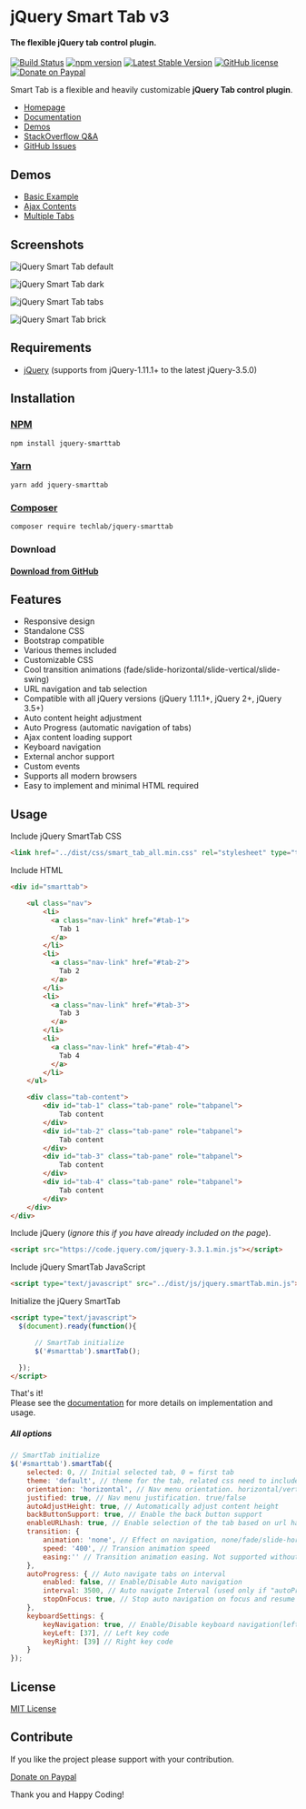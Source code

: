 # jQuery Smart Tab v3
#### The flexible jQuery tab control plugin.

[![Build Status](https://travis-ci.org/techlab/jquery-smarttab.svg?branch=master)](https://travis-ci.org/techlab/jquery-smarttab)
[![npm version](https://badge.fury.io/js/jquery-smarttab.svg)](https://badge.fury.io/js/jquery-smarttab)
[![Latest Stable Version](https://poser.pugx.org/techlab/jquery-smarttab/v/stable)](https://packagist.org/packages/techlab/jquery-smarttab)
[![GitHub license](https://img.shields.io/badge/license-MIT-blue.svg)](https://raw.githubusercontent.com/techlab/jquery-smarttab/master/LICENSE)
[![Donate on Paypal](https://img.shields.io/badge/PayPal-dipuraj-blue.svg)](https://www.paypal.me/dipuraj)

Smart Tab is a flexible and heavily customizable **jQuery Tab control plugin**.

+ [Homepage](http://techlaboratory.net/jquery-smarttab)
+ [Documentation](http://techlaboratory.net/jquery-smarttab#documentation)
+ [Demos](http://techlaboratory.net/jquery-smarttab#demo)
+ [StackOverflow Q&A](http://stackoverflow.com/questions/tagged/smart-tab)
+ [GitHub Issues](https://github.com/techlab/jquery-smarttab/issues)

Demos
-----
  + [Basic Example](http://techlaboratory.net/projects/demo/jquery-smart-tab/v3)
  + [Ajax Contents](http://techlaboratory.net/projects/demo/jquery-smart-tab/v3/ajax)
  + [Multiple Tabs](http://techlaboratory.net/projects/demo/jquery-smart-tab/v3/multiple)

Screenshots
-----
![jQuery Smart Tab default](http://techlaboratory.net/assets/media/jquery-smart-tab/smarttab-v3-default.png)   

![jQuery Smart Tab dark](http://techlaboratory.net/assets/media/jquery-smart-tab/smarttab-v3-dark.png)   

![jQuery Smart Tab tabs](http://techlaboratory.net/assets/media/jquery-smart-tab/smarttab-v3-tabs.png)   

![jQuery Smart Tab brick](http://techlaboratory.net/assets/media/jquery-smart-tab/smarttab-v3-brick.png)

Requirements
-----
  + [jQuery](http://jquery.com/) (supports from jQuery-1.11.1+ to the latest jQuery-3.5.0)

Installation
-----

### [NPM](https://www.npmjs.com/package/jquery-smarttab)
    npm install jquery-smarttab

### [Yarn](https://yarn.pm/jquery-smarttab)
    yarn add jquery-smarttab

### [Composer](https://packagist.org/packages/techlab/jquery-smarttab)
    composer require techlab/jquery-smarttab

### Download
#### [Download from GitHub](https://github.com/techlab/jquery-smarttab/archive/master.zip)    

Features
-----

+ Responsive design
+ Standalone CSS
+ Bootstrap compatible
+ Various themes included
+ Customizable CSS
+ Cool transition animations (fade/slide-horizontal/slide-vertical/slide-swing)
+ URL navigation and tab selection
+ Compatible with all jQuery versions (jQuery 1.11.1+, jQuery 2+, jQuery 3.5+)
+ Auto content height adjustment
+ Auto Progress (automatic navigation of tabs)
+ Ajax content loading support
+ Keyboard navigation
+ External anchor support
+ Custom events
+ Supports all modern browsers
+ Easy to implement and minimal HTML required

Usage
-----

Include jQuery SmartTab CSS
```html
<link href="../dist/css/smart_tab_all.min.css" rel="stylesheet" type="text/css" />
```

Include HTML
```html
<div id="smarttab">

    <ul class="nav">
        <li>
          <a class="nav-link" href="#tab-1">
            Tab 1
          </a>
        </li>
        <li>
          <a class="nav-link" href="#tab-2">
            Tab 2
          </a>
        </li>
        <li>
          <a class="nav-link" href="#tab-3">
            Tab 3
          </a>
        </li>
        <li>
          <a class="nav-link" href="#tab-4">
            Tab 4
          </a>
        </li>
    </ul>

    <div class="tab-content">
        <div id="tab-1" class="tab-pane" role="tabpanel">
            Tab content
        </div>
        <div id="tab-2" class="tab-pane" role="tabpanel">
            Tab content
        </div>
        <div id="tab-3" class="tab-pane" role="tabpanel">
            Tab content
        </div>
        <div id="tab-4" class="tab-pane" role="tabpanel">
            Tab content
        </div>
    </div>
</div>
```
Include jQuery (*ignore this if you have already included on the page*).
```html
<script src="https://code.jquery.com/jquery-3.3.1.min.js"></script>
```
Include jQuery SmartTab JavaScript
```html
<script type="text/javascript" src="../dist/js/jquery.smartTab.min.js"></script>
```
Initialize the jQuery SmartTab
```html
<script type="text/javascript">
  $(document).ready(function(){

      // SmartTab initialize
      $('#smarttab').smartTab();

  });
</script>
```
That's it!  
Please see the [documentation](http://techlaboratory.net/jquery-smarttab#documentation) for more details on implementation and usage.  

##### All options
```JavaScript
// SmartTab initialize
$('#smarttab').smartTab({
    selected: 0, // Initial selected tab, 0 = first tab
    theme: 'default', // theme for the tab, related css need to include for other than default theme
    orientation: 'horizontal', // Nav menu orientation. horizontal/vertical
    justified: true, // Nav menu justification. true/false
    autoAdjustHeight: true, // Automatically adjust content height
    backButtonSupport: true, // Enable the back button support
    enableURLhash: true, // Enable selection of the tab based on url hash
    transition: {
        animation: 'none', // Effect on navigation, none/fade/slide-horizontal/slide-vertical/slide-swing
        speed: '400', // Transion animation speed
        easing:'' // Transition animation easing. Not supported without a jQuery easing plugin
    },
    autoProgress: { // Auto navigate tabs on interval
        enabled: false, // Enable/Disable Auto navigation
        interval: 3500, // Auto navigate Interval (used only if "autoProgress" is enabled)
        stopOnFocus: true, // Stop auto navigation on focus and resume on outfocus
    },
    keyboardSettings: {
        keyNavigation: true, // Enable/Disable keyboard navigation(left and right keys are used if enabled)
        keyLeft: [37], // Left key code
        keyRight: [39] // Right key code
    }
});
```

License
----
[MIT License](https://github.com/techlab/jquery-smarttab/blob/master/LICENSE)

Contribute
----
If you like the project please support with your contribution.

[Donate on Paypal](https://www.paypal.me/dipuraj)

Thank you and Happy Coding!
